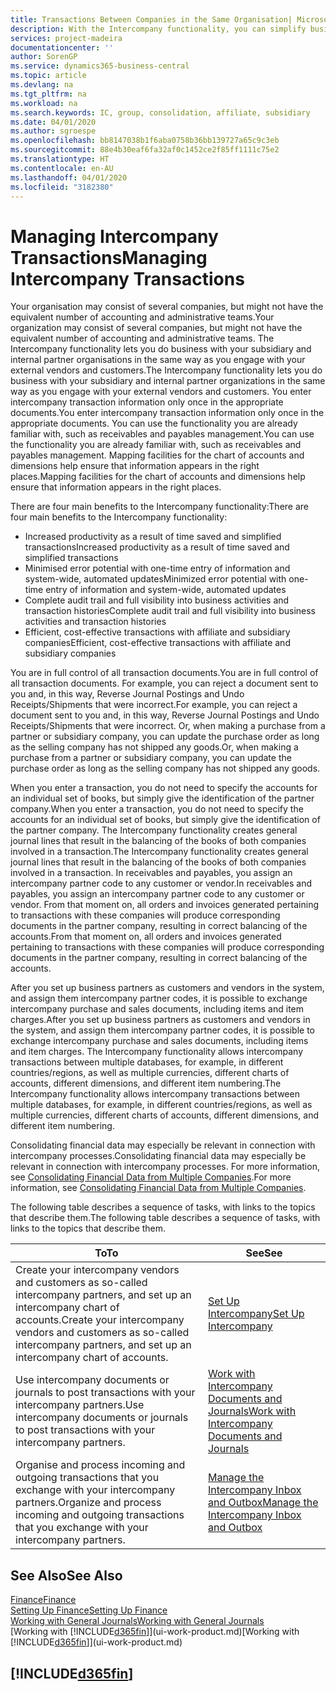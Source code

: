 ```yaml
---
title: Transactions Between Companies in the Same Organisation| Microsoft Docs
description: With the Intercompany functionality, you can simplify business processes and transactions between companies within the same organisation.
services: project-madeira
documentationcenter: ''
author: SorenGP
ms.service: dynamics365-business-central
ms.topic: article
ms.devlang: na
ms.tgt_pltfrm: na
ms.workload: na
ms.search.keywords: IC, group, consolidation, affiliate, subsidiary
ms.date: 04/01/2020
ms.author: sgroespe
ms.openlocfilehash: bb8147038b1f6aba0758b36bb139727a65c9c3eb
ms.sourcegitcommit: 88e4b30eaf6fa32af0c1452ce2f85ff1111c75e2
ms.translationtype: HT
ms.contentlocale: en-AU
ms.lasthandoff: 04/01/2020
ms.locfileid: "3182380"
---
```

# <a name="managing-intercompany-transactions"></a><span data-ttu-id="7d8bc-103">Managing Intercompany Transactions</span><span class="sxs-lookup"><span data-stu-id="7d8bc-103">Managing Intercompany Transactions</span></span>
<span data-ttu-id="7d8bc-104">Your organisation may consist of several companies, but might not have the equivalent number of accounting and administrative teams.</span><span class="sxs-lookup"><span data-stu-id="7d8bc-104">Your organization may consist of several companies, but might not have the equivalent number of accounting and administrative teams.</span></span> <span data-ttu-id="7d8bc-105">The Intercompany functionality lets you do business with your subsidiary and internal partner organisations in the same way as you engage with your external vendors and customers.</span><span class="sxs-lookup"><span data-stu-id="7d8bc-105">The Intercompany functionality lets you do business with your subsidiary and internal partner organizations in the same way as you engage with your external vendors and customers.</span></span> <span data-ttu-id="7d8bc-106">You enter intercompany transaction information only once in the appropriate documents.</span><span class="sxs-lookup"><span data-stu-id="7d8bc-106">You enter intercompany transaction information only once in the appropriate documents.</span></span> <span data-ttu-id="7d8bc-107">You can use the functionality you are already familiar with, such as receivables and payables management.</span><span class="sxs-lookup"><span data-stu-id="7d8bc-107">You can use the functionality you are already familiar with, such as receivables and payables management.</span></span> <span data-ttu-id="7d8bc-108">Mapping facilities for the chart of accounts and dimensions help ensure that information appears in the right places.</span><span class="sxs-lookup"><span data-stu-id="7d8bc-108">Mapping facilities for the chart of accounts and dimensions help ensure that information appears in the right places.</span></span>  

<span data-ttu-id="7d8bc-109">There are four main benefits to the Intercompany functionality:</span><span class="sxs-lookup"><span data-stu-id="7d8bc-109">There are four main benefits to the Intercompany functionality:</span></span>  

- <span data-ttu-id="7d8bc-110">Increased productivity as a result of time saved and simplified transactions</span><span class="sxs-lookup"><span data-stu-id="7d8bc-110">Increased productivity as a result of time saved and simplified transactions</span></span>  
- <span data-ttu-id="7d8bc-111">Minimised error potential with one-time entry of information and system-wide, automated updates</span><span class="sxs-lookup"><span data-stu-id="7d8bc-111">Minimized error potential with one-time entry of information and system-wide, automated updates</span></span>  
- <span data-ttu-id="7d8bc-112">Complete audit trail and full visibility into business activities and transaction histories</span><span class="sxs-lookup"><span data-stu-id="7d8bc-112">Complete audit trail and full visibility into business activities and transaction histories</span></span>  
- <span data-ttu-id="7d8bc-113">Efficient, cost-effective transactions with affiliate and subsidiary companies</span><span class="sxs-lookup"><span data-stu-id="7d8bc-113">Efficient, cost-effective transactions with affiliate and subsidiary companies</span></span>  

<span data-ttu-id="7d8bc-114">You are in full control of all transaction documents.</span><span class="sxs-lookup"><span data-stu-id="7d8bc-114">You are in full control of all transaction documents.</span></span> <span data-ttu-id="7d8bc-115">For example, you can reject a document sent to you and, in this way, Reverse Journal Postings and Undo Receipts/Shipments that were incorrect.</span><span class="sxs-lookup"><span data-stu-id="7d8bc-115">For example, you can reject a document sent to you and, in this way, Reverse Journal Postings and Undo Receipts/Shipments that were incorrect.</span></span> <span data-ttu-id="7d8bc-116">Or, when making a purchase from a partner or subsidiary company, you can update the purchase order as long as the selling company has not shipped any goods.</span><span class="sxs-lookup"><span data-stu-id="7d8bc-116">Or, when making a purchase from a partner or subsidiary company, you can update the purchase order as long as the selling company has not shipped any goods.</span></span>  

<span data-ttu-id="7d8bc-117">When you enter a transaction, you do not need to specify the accounts for an individual set of books, but simply give the identification of the partner company.</span><span class="sxs-lookup"><span data-stu-id="7d8bc-117">When you enter a transaction, you do not need to specify the accounts for an individual set of books, but simply give the identification of the partner company.</span></span> <span data-ttu-id="7d8bc-118">The Intercompany functionality creates general journal lines that result in the balancing of the books of both companies involved in a transaction.</span><span class="sxs-lookup"><span data-stu-id="7d8bc-118">The Intercompany functionality creates general journal lines that result in the balancing of the books of both companies involved in a transaction.</span></span> <span data-ttu-id="7d8bc-119">In receivables and payables, you assign an intercompany partner code to any customer or vendor.</span><span class="sxs-lookup"><span data-stu-id="7d8bc-119">In receivables and payables, you assign an intercompany partner code to any customer or vendor.</span></span> <span data-ttu-id="7d8bc-120">From that moment on, all orders and invoices generated pertaining to transactions with these companies will produce corresponding documents in the partner company, resulting in correct balancing of the accounts.</span><span class="sxs-lookup"><span data-stu-id="7d8bc-120">From that moment on, all orders and invoices generated pertaining to transactions with these companies will produce corresponding documents in the partner company, resulting in correct balancing of the accounts.</span></span>  

 <span data-ttu-id="7d8bc-121">After you set up business partners as customers and vendors in the system, and assign them intercompany partner codes, it is possible to exchange intercompany purchase and sales documents, including items and item charges.</span><span class="sxs-lookup"><span data-stu-id="7d8bc-121">After you set up business partners as customers and vendors in the system, and assign them intercompany partner codes, it is possible to exchange intercompany purchase and sales documents, including items and item charges.</span></span> <span data-ttu-id="7d8bc-122">The Intercompany functionality allows intercompany transactions between multiple databases, for example, in different countries/regions, as well as multiple currencies, different charts of accounts, different dimensions, and different item numbering.</span><span class="sxs-lookup"><span data-stu-id="7d8bc-122">The Intercompany functionality allows intercompany transactions between multiple databases, for example, in different countries/regions, as well as multiple currencies, different charts of accounts, different dimensions, and different item numbering.</span></span>  

<span data-ttu-id="7d8bc-123">Consolidating financial data may especially be relevant in connection with intercompany processes.</span><span class="sxs-lookup"><span data-stu-id="7d8bc-123">Consolidating financial data may especially be relevant in connection with intercompany processes.</span></span> <span data-ttu-id="7d8bc-124">For more information, see [Consolidating Financial Data from Multiple Companies](finance-consolidated-company-reporting.md).</span><span class="sxs-lookup"><span data-stu-id="7d8bc-124">For more information, see [Consolidating Financial Data from Multiple Companies](finance-consolidated-company-reporting.md).</span></span>

<span data-ttu-id="7d8bc-125">The following table describes a sequence of tasks, with links to the topics that describe them.</span><span class="sxs-lookup"><span data-stu-id="7d8bc-125">The following table describes a sequence of tasks, with links to the topics that describe them.</span></span>

 |<span data-ttu-id="7d8bc-126">To</span><span class="sxs-lookup"><span data-stu-id="7d8bc-126">To</span></span> |<span data-ttu-id="7d8bc-127">See</span><span class="sxs-lookup"><span data-stu-id="7d8bc-127">See</span></span>|
 |---|---|
 |<span data-ttu-id="7d8bc-128">Create your intercompany vendors and customers as so-called intercompany partners, and set up an intercompany chart of accounts.</span><span class="sxs-lookup"><span data-stu-id="7d8bc-128">Create your intercompany vendors and customers as so-called intercompany partners, and set up an intercompany chart of accounts.</span></span>|[<span data-ttu-id="7d8bc-129">Set Up Intercompany</span><span class="sxs-lookup"><span data-stu-id="7d8bc-129">Set Up Intercompany</span></span>](intercompany-how-setup.md)|
 |<span data-ttu-id="7d8bc-130">Use intercompany documents or journals to post transactions with your intercompany partners.</span><span class="sxs-lookup"><span data-stu-id="7d8bc-130">Use intercompany documents or journals to post transactions with your intercompany partners.</span></span>|[<span data-ttu-id="7d8bc-131">Work with Intercompany Documents and Journals</span><span class="sxs-lookup"><span data-stu-id="7d8bc-131">Work with Intercompany Documents and Journals</span></span>](intercompany-how-work-documents-journals.md)|
 |<span data-ttu-id="7d8bc-132">Organise and process incoming and outgoing transactions that you exchange with your intercompany partners.</span><span class="sxs-lookup"><span data-stu-id="7d8bc-132">Organize and process incoming and outgoing transactions that you exchange with your intercompany partners.</span></span>|[<span data-ttu-id="7d8bc-133">Manage the Intercompany Inbox and Outbox</span><span class="sxs-lookup"><span data-stu-id="7d8bc-133">Manage the Intercompany Inbox and Outbox</span></span>](intercompany-how-manage-intercompany-inbox.md)|

## <a name="see-also"></a><span data-ttu-id="7d8bc-134">See Also</span><span class="sxs-lookup"><span data-stu-id="7d8bc-134">See Also</span></span>
[<span data-ttu-id="7d8bc-135">Finance</span><span class="sxs-lookup"><span data-stu-id="7d8bc-135">Finance</span></span>](finance.md)  
[<span data-ttu-id="7d8bc-136">Setting Up Finance</span><span class="sxs-lookup"><span data-stu-id="7d8bc-136">Setting Up Finance</span></span>](finance-setup-finance.md)  
[<span data-ttu-id="7d8bc-137">Working with General Journals</span><span class="sxs-lookup"><span data-stu-id="7d8bc-137">Working with General Journals</span></span>](ui-work-general-journals.md)  
<span data-ttu-id="7d8bc-138">[Working with [!INCLUDE[d365fin](includes/d365fin_md.md)]](ui-work-product.md)</span><span class="sxs-lookup"><span data-stu-id="7d8bc-138">[Working with [!INCLUDE[d365fin](includes/d365fin_md.md)]](ui-work-product.md)</span></span>

## [!INCLUDE[d365fin](includes/free_trial_md.md)]  
